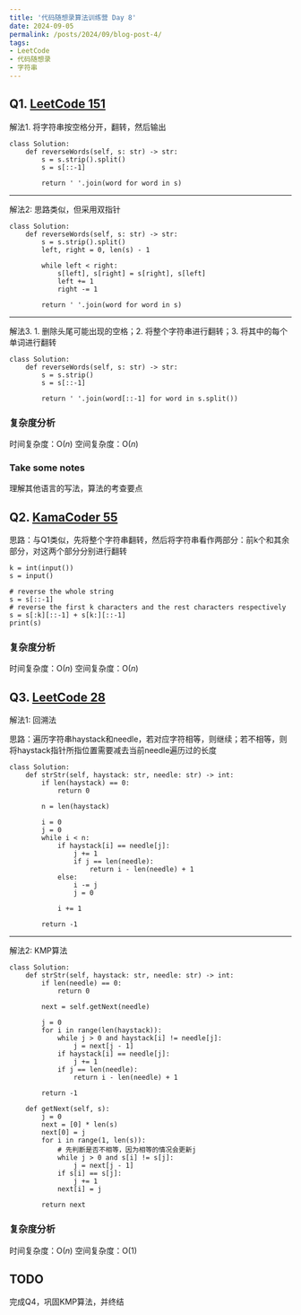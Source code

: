 ```yaml
---
title: '代码随想录算法训练营 Day 8'
date: 2024-09-05
permalink: /posts/2024/09/blog-post-4/
tags:
- LeetCode
- 代码随想录
- 字符串
---
```


## Q1. [LeetCode 151](https://leetcode.com/problems/reverse-words-in-a-string/)

解法1. 将字符串按空格分开，翻转，然后输出

```
class Solution:
    def reverseWords(self, s: str) -> str:
        s = s.strip().split()
        s = s[::-1]

        return ' '.join(word for word in s)
```

---

解法2: 思路类似，但采用双指针

```
class Solution:
    def reverseWords(self, s: str) -> str:
        s = s.strip().split()
        left, right = 0, len(s) - 1

        while left < right:
            s[left], s[right] = s[right], s[left]
            left += 1
            right -= 1

        return ' '.join(word for word in s)
```

---

解法3. 1. 删除头尾可能出现的空格；2. 将整个字符串进行翻转；3. 将其中的每个单词进行翻转

```
class Solution:
    def reverseWords(self, s: str) -> str:
        s = s.strip()
        s = s[::-1]

        return ' '.join(word[::-1] for word in s.split())
```

### 复杂度分析

时间复杂度：O($n$)
空间复杂度：O($n$)

### Take some notes

理解其他语言的写法，算法的考查要点

## Q2. [KamaCoder 55](https://kamacoder.com/problempage.php?pid=1065)

思路：与Q1类似，先将整个字符串翻转，然后将字符串看作两部分：前k个和其余部分，对这两个部分分别进行翻转

```
k = int(input())
s = input()

# reverse the whole string
s = s[::-1]
# reverse the first k characters and the rest characters respectively
s = s[:k][::-1] + s[k:][::-1]
print(s)
```

### 复杂度分析

时间复杂度：O($n$)
空间复杂度：O($n$)

## Q3. [LeetCode 28](https://leetcode.com/problems/find-the-index-of-the-first-occurrence-in-a-string/)

解法1: 回溯法

思路：遍历字符串haystack和needle，若对应字符相等，则继续；若不相等，则将haystack指针所指位置需要减去当前needle遍历过的长度

```
class Solution:
    def strStr(self, haystack: str, needle: str) -> int:
        if len(haystack) == 0:
            return 0
        
        n = len(haystack)
        
        i = 0
        j = 0
        while i < n:
            if haystack[i] == needle[j]:
                j += 1
                if j == len(needle):
                    return i - len(needle) + 1
            else:
                i -= j
                j = 0 

            i += 1
        
        return -1
```

---

解法2: KMP算法

```
class Solution:
    def strStr(self, haystack: str, needle: str) -> int:
        if len(needle) == 0:
            return 0
        
        next = self.getNext(needle)

        j = 0
        for i in range(len(haystack)):
            while j > 0 and haystack[i] != needle[j]:
                j = next[j - 1]
            if haystack[i] == needle[j]:
                j += 1
            if j == len(needle):
                return i - len(needle) + 1
        
        return -1
    
    def getNext(self, s):
        j = 0
        next = [0] * len(s)
        next[0] = j
        for i in range(1, len(s)):
            # 先判断是否不相等，因为相等的情况会更新j
            while j > 0 and s[i] != s[j]:
                j = next[j - 1]
            if s[i] == s[j]:
                j += 1
            next[i] = j

        return next 
```

### 复杂度分析

时间复杂度：O($n$)
空间复杂度：O(1)

## TODO

完成Q4，巩固KMP算法，并终结

